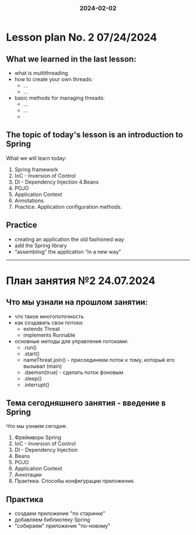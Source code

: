 
<h3 style="text-align: center; padding-bottom: 14px">2024-02-02</h3>

# Lesson plan No. 2 07/24/2024

## What we learned in the last lesson:
- what is multithreading
- how to create your own threads:
  - ...
  - ...
- basic methods for managing threads:
  - ...
  - ...
  -

## The topic of today's lesson is an introduction to Spring
What we will learn today:
1. Spring framework
2. IoC - Inversion of Control
3. DI - Dependency Injection
   4.Beans
5. POJO
6. Application Context
7. Annotations
8. Practice. Application configuration methods.


## Practice
- creating an application the old fashioned way
- add the Spring library
- “assembling” the application “in a new way”

___

# План занятия №2 24.07.2024

## Что мы узнали на прошлом занятии:
- что такое многопоточность
- как создавать свои потоки:
  - extends Threat
  - implements Runnable
- основные методы для управления потоками:
  - .run()
  - .start()
  - nameThreat.join() - присоединяем поток к тому, который его вызывал (main)
  - .daemon(true) - сделать поток фоновым 
  - .sleep()
  - .interrupt()

## Тема сегодняшнего занятия - введение в Spring
Что мы узнаем сегодня:
1. Фреймворк Spring
2. IoC - Inversion of Control
3. DI - Dependency Injection
4. Beans
5. POJO
6. Application Context
7. Аннотации
8. Практика. Способы конфигурации приложения.


## Практика
- создаем приложение "по старинке"
- добавляем библиотеку Spring 
- "собираем" приложение "по-новому"